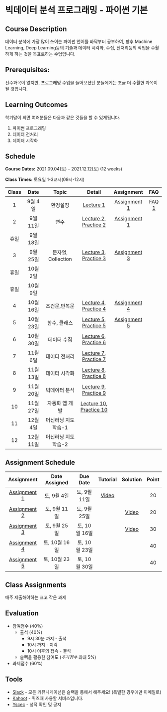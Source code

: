 # 빅데이터 분석 프로그래밍 - 파이썬 기본

## Course Description

데이터 분석에 가장 많이 쓰이는 파이썬 언어를 바닥부터 공부하여, 향후 Machine Learning, Deep Learning등의 기술과 데이터 시각화, 수집, 전처리등의 작업을 수월하게 하는 것을 목표로하는 수업입니다.



## Prerequisites:  
선수과목이 없지만, 프로그래밍 수업을 들어보셨던 분들에게는 조금 더 수월한 과목이 될 것입니다.

## Learning Outcomes

학기말이 되면 여러분들은 다음과 같은 것들을 할 수 있게됩니다.

1. 파이썬 프로그래밍
1. 데이터 전처리
1. 데이터 시각화

## Schedule

**Course Dates:** 2021.09.04(토) – 2021.12.12(토) (12 weeks)

**Class Times:** 토요일 1-3교시(09시-12시) 

| Class |       Date       |      Topic     |       Detail       |   Assignment  | FAQ |
|:-----:|:----------------:|:--------------:|:------------------:|:-------------:|:---:|
|  1  |  9월 4일            |     환경설정     |    [Lecture 1]     |   [Assignment 1]| [FAQ 1] |
|  2  |  9월 11일           |     변수        |  [Lecture 2], [Practice 2]     | [Assignment 1]|  |
| 휴일   | 9월 18일 | | | |
|  3  |  9월 25일           |     문자열, Collection |  [Lecture 3], [Practice 3]   |[Assignment 3]| |
| 휴일   | 10월 2일 | | | |
| 휴일   | 10월 9일 | | | |
|  4  |  10월 16일          |    조건문,반복문    |  [Lecture 4], [Practice 4]     |[Assignment 4]| |
|  5  |  10월 23일          |    함수, 클래스     | [Lecture 5], [Practice 5]      |[Assignment 5]| |
|  6  |  10월 30일          |    데이터 수집      | [Lecture 6], [Practice 6]  |  | |
|  7  |  11월 6일           |    데이터 전처리    | [Lecture 7], [Practice 7]     |   |  |
|  8  |  11월 13일          |    데이터 시각화    | [Lecture 8], [Practice 8]     |  |  |
|  9  |  11월 20일          |    빅데이터 분석    | [Lecture 9], [Practice 9]     |   |  |
|  10 |  11월 27일          |    자동화 앱 개발   | [Lecture 10], [Practice 10]     | |  |
|  11 |  12월 4일           |    머신러닝 지도학습-1   |  | |  |
|  12 |  12월 11일          |    머신러닝 지도학습-2   |  | | |






[Lecture 1]: lecture/week-01
[Lecture 2]: lecture/week-02
[Lecture 3]: lecture/week-03
[Lecture 4]: lecture/week-04
[Lecture 5]: lecture/week-05
[Lecture 6]: lecture/week-06
[Lecture 7]: lecture/week-07
[Lecture 8]: lecture/week-08
[Lecture 9]: lecture/week-09
[Lecture 10]: lecture/week-10
[Lecture 11]: lecture/week-11


[Assignment 1]: assignment/week-01
[Assignment 2]: assignment/week-02
[Assignment 3]: assignment/week-03
[Assignment 4]: assignment/week-04
[Assignment 5]: assignment/week-05
[Assignment 7]: assignment/week-07




[Practice 1]: practice/week-01
[Practice 2]: practice/week-02
[Practice 3]: practice/week-03
[Practice 4]: practice/week-04
[Practice 5]: practice/week-05
[Practice 6]: practice/week-06
[Practice 7]: practice/week-07
[Practice 8]: practice/week-08
[Practice 9]: practice/week-09
[Practice 10]: practice/week-10
[Practice 11]: practice/week-11



[FAQ 1]: FAQ.md#week-01


## Assignment Schedule 


|               Assignment               | Date Assigned |   Due Date   |    Tutorial  |   Solution   |    Point     |
|:--------------------------------------:|:-------------:|:------------:|:------------:|:------------:|:------------:|
| [Assignment 1]                      |  토, 9월 4일  |  토, 9월 11일 | [Video](https://www.loom.com/share/0842b0b7db584dbca9869b53de0b525f)  | | 20 |
| [Assignment 2]                      |  토, 9월 11일  |  토, 9월 25일 |   | [Video](https://www.loom.com/share/3bf1ad2394aa42a19327de31f2ee3f78) | 20 |
| [Assignment 3]                      |  토, 9월 25일  |  토, 10월 16일 |   | [Video](https://www.loom.com/share/249dd9853b2f4525b3f8e0f80a442294) | 30 |
| [Assignment 4]                      |  토, 10월 16일  |  토, 10월 23일 |   | | 40 |
| [Assignment 5]                      |  토, 10월 23일  |  토, 10월 30일 |   | | 40 |






## Class Assignments

매주 제출해야하는 크고 작은 과제


## Evaluation


- 참여점수 (40%)
    - 출석 (40%) 
        - 9시 30분 까지 - 출석
        - 10시 까지 - 지각
        - 10시 이후의 접속 - 결석
    - 슬랙을 활용한 참여도 (*추가점수* 최대 5%)
- 과제점수 (60%)

## Tools

- [Slack](https://yonsei-sgi-1.slack.com) - 모든 커뮤니케이션은 슬랙을 통해서 해주세요! (특별한 경우에만 이메일로)
- [Kahoot](https://kahoot.it) - 퀴즈때 사용할 서비스입니다.
- [Yscec](https://www.learnus.org/course/view.php?id=206497) - 성적 확인 및 공지

